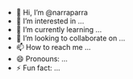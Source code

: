 - 👋 Hi, I’m @narraparra
- 👀 I’m interested in ...
- 🌱 I’m currently learning ...
- 💞️ I’m looking to collaborate on ...
- 📫 How to reach me ...
- 😄 Pronouns: ...
- ⚡ Fun fact: ...

<!---
narraparra/narraparra is a ✨ special ✨ repository because its `README.md` (this file) appears on your GitHub profile.
You can click the Preview link to take a look at your changes.
--->
